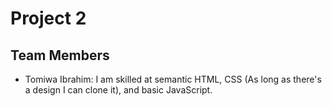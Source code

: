 # Project 2

## Team Members

* Tomiwa Ibrahim: I am skilled at semantic HTML, CSS (As long as there's a
  design I can clone it), and basic JavaScript.
